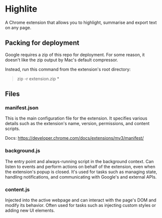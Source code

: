 # Highlite

A Chrome extension that allows you to highlight, summarise and export text on any page.

## Packing for deployment

Google requires a zip of this repo for deployment. For some reason, it doesn't like the zip output
by Mac's default compressor.

Instead, run this command from the extension's root directory:

> zip -r extension.zip \*

## Files

### manifest.json

This is the main configuration file for the extension. It specifies various details such as the
extension's name, version, permissions, and content scripts.

Docs: https://developer.chrome.com/docs/extensions/mv3/manifest/

### background.js

The entry point and always-running script in the background context. Can listen to events and
perform actions on behalf of the extension, even when the extension's popup is closed. It's used for
tasks such as managing state, handling notifications, and communicating with Google's and external
APIs.

### content.js

Injected into the active webpage and can interact with the page's DOM and modify its behavior. Often
used for tasks such as injecting custom styles or adding new UI elements.
